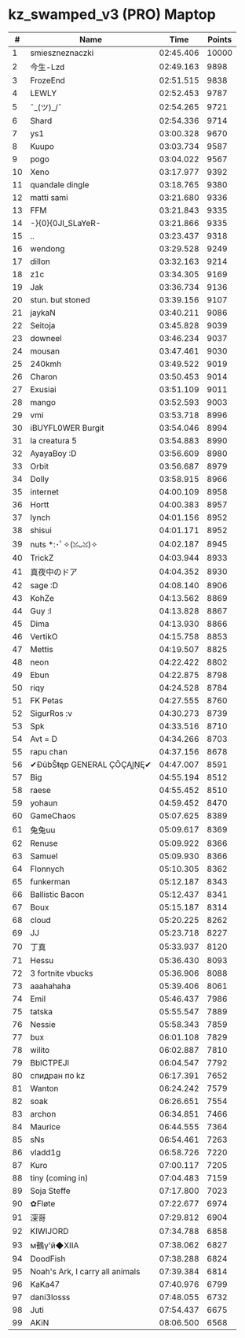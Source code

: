 # kz_swamped_v3 (PRO) Maptop

|  # | Name | Time | Points |
|-------------- | -------------- | -------------- | -------------- | 
| 1 | smieszneznaczki | 02:45.406 | 10000 | 
| 2 | 今生-Lzd | 02:49.163 | 9898 | 
| 3 | FrozeEnd | 02:51.515 | 9838 | 
| 4 | LEWLY | 02:52.453 | 9787 | 
| 5 | ¯\_(ツ)_/¯ | 02:54.265 | 9721 | 
| 6 | Shard | 02:54.336 | 9714 | 
| 7 | ys1 | 03:00.328 | 9670 | 
| 8 | Kuupo | 03:03.734 | 9587 | 
| 9 | pogo | 03:04.022 | 9567 | 
| 10 | Xeno | 03:17.977 | 9392 | 
| 11 | quandale dingle | 03:18.765 | 9380 | 
| 12 | matti sami | 03:21.680 | 9336 | 
| 13 | FFM | 03:21.843 | 9335 | 
| 14 | -}{0}{0JI_SLaYeR- | 03:21.866 | 9335 | 
| 15 | .. | 03:23.437 | 9318 | 
| 16 | wendong | 03:29.528 | 9249 | 
| 17 | dillon | 03:32.163 | 9214 | 
| 18 | z1c | 03:34.305 | 9169 | 
| 19 | Jak | 03:36.734 | 9136 | 
| 20 | stun. but stoned | 03:39.156 | 9107 | 
| 21 | jaykaN | 03:40.211 | 9086 | 
| 22 | Seitoja | 03:45.828 | 9039 | 
| 23 | downeel | 03:46.234 | 9037 | 
| 24 | mousan | 03:47.461 | 9030 | 
| 25 | 240kmh | 03:49.522 | 9019 | 
| 26 | Charon | 03:50.453 | 9014 | 
| 27 | Exusiai | 03:51.109 | 9011 | 
| 28 | mango | 03:52.593 | 9003 | 
| 29 | vmi | 03:53.718 | 8996 | 
| 30 | iBUYFL0WER Burgit | 03:54.046 | 8994 | 
| 31 | la creatura 5 | 03:54.883 | 8990 | 
| 32 | AyayaBoy :D | 03:56.609 | 8980 | 
| 33 | Orbit | 03:56.687 | 8979 | 
| 34 | Dolly | 03:58.915 | 8966 | 
| 35 | internet | 04:00.109 | 8958 | 
| 36 | Hortt | 04:00.383 | 8957 | 
| 37 | lynch | 04:01.156 | 8952 | 
| 38 | shisui | 04:01.171 | 8952 | 
| 39 | nuts *:･ﾟ✧(ꈍᴗꈍ)✧ | 04:02.187 | 8945 | 
| 40 | TrickZ | 04:03.944 | 8933 | 
| 41 | 真夜中のドア | 04:04.352 | 8930 | 
| 42 | sage :D | 04:08.140 | 8906 | 
| 43 | KohZe | 04:13.562 | 8869 | 
| 44 | Guy :l | 04:13.828 | 8867 | 
| 45 | Dima | 04:13.930 | 8866 | 
| 46 | VertikO | 04:15.758 | 8853 | 
| 47 | Mettis | 04:19.507 | 8825 | 
| 48 | neon | 04:22.422 | 8802 | 
| 49 | Ebun | 04:22.875 | 8798 | 
| 50 | riqy | 04:24.528 | 8784 | 
| 51 | FK Petas | 04:27.555 | 8760 | 
| 52 | SigurRos :v | 04:30.273 | 8739 | 
| 53 | Spk | 04:33.516 | 8710 | 
| 54 | Avt = D | 04:34.266 | 8703 | 
| 55 | rapu chan | 04:37.156 | 8678 | 
| 56 | ✔ĐûbŠŧęp GENERAL ÇŌÇĄĮŅĘ✔ | 04:47.007 | 8591 | 
| 57 | Big | 04:55.194 | 8512 | 
| 58 | raese | 04:55.452 | 8510 | 
| 59 | yohaun | 04:59.452 | 8470 | 
| 60 | GameChaos | 05:07.625 | 8389 | 
| 61 | 兔兔uu | 05:09.617 | 8369 | 
| 62 | Renuse | 05:09.922 | 8366 | 
| 63 | Samuel | 05:09.930 | 8366 | 
| 64 | Flonnych | 05:10.305 | 8362 | 
| 65 | funkerman | 05:12.187 | 8343 | 
| 66 | Ballistic Bacon | 05:12.437 | 8341 | 
| 67 | Boux | 05:15.187 | 8314 | 
| 68 | cloud | 05:20.225 | 8262 | 
| 69 | JJ | 05:23.718 | 8227 | 
| 70 | 丁真 | 05:33.937 | 8120 | 
| 71 | Hessu | 05:36.430 | 8093 | 
| 72 | 3 fortnite vbucks | 05:36.906 | 8088 | 
| 73 | aaahahaha | 05:39.406 | 8061 | 
| 74 | Emil | 05:46.437 | 7986 | 
| 75 | tatska | 05:55.547 | 7889 | 
| 76 | Nessie | 05:58.343 | 7859 | 
| 77 | bux | 06:01.108 | 7829 | 
| 78 | wilito | 06:02.887 | 7810 | 
| 79 | BblCTPEJl | 06:04.547 | 7792 | 
| 80 | спидран по kz | 06:17.391 | 7652 | 
| 81 | Wanton | 06:24.242 | 7579 | 
| 82 | soak | 06:26.651 | 7554 | 
| 83 | archon | 06:34.851 | 7466 | 
| 84 | Maurice | 06:44.555 | 7364 | 
| 85 | sNs | 06:54.461 | 7263 | 
| 86 | vladd1g | 06:58.726 | 7220 | 
| 87 | Kuro | 07:00.117 | 7205 | 
| 88 | tiny (coming in) | 07:04.483 | 7159 | 
| 89 | Soja Steffe | 07:17.800 | 7023 | 
| 90 | ✿Fløte | 07:22.677 | 6974 | 
| 91 | 深哥 | 07:29.812 | 6904 | 
| 92 | KIWIJORD | 07:34.788 | 6858 | 
| 93 |  м鵺γ'й◆ⅫA | 07:38.062 | 6827 | 
| 94 | DoodFish | 07:38.288 | 6824 | 
| 95 | Noah's Ark, I carry all animals | 07:39.384 | 6814 | 
| 96 | KaKa47 | 07:40.976 | 6799 | 
| 97 | dani3losss | 07:48.055 | 6732 | 
| 98 | Juti | 07:54.437 | 6675 | 
| 99 | AKiN | 08:06.500 | 6568 | 

